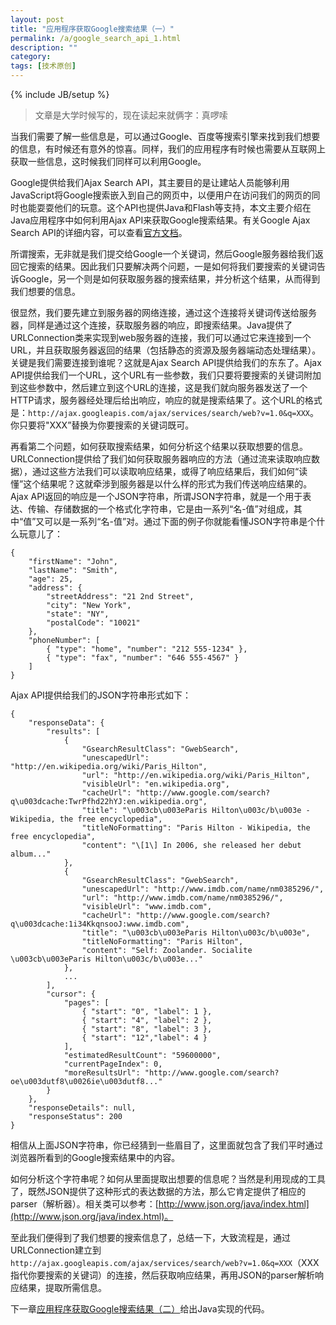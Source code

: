 ```yaml
---
layout: post
title: "应用程序获取Google搜索结果（一）"
permalink: /a/google_search_api_1.html
description: ""
category: 
tags: [技术原创]
---
```

{% include JB/setup %}

> 文章是大学时候写的，现在读起来就俩字：真啰嗦

当我们需要了解一些信息是，可以通过Google、百度等搜索引擎来找到我们想要的信息，有时候还有意外的惊喜。同样，我们的应用程序有时候也需要从互联网上获取一些信息，这时候我们同样可以利用Google。

Google提供给我们Ajax Search API，其主要目的是让建站人员能够利用JavaScript将Google搜索嵌入到自己的网页中，以便用户在访问我们的网页的同时也能耍耍他们的玩意。这个API也提供Java和Flash等支持，本文主要介绍在Java应用程序中如何利用Ajax API来获取Google搜索结果。有关Google Ajax Search API的详细内容，可以查看[官方文档](http://code.google.com/apis/ajaxsearch/documentation/)。

所谓搜索，无非就是我们提交给Google一个关键词，然后Google服务器给我们返回它搜索的结果。因此我们只要解决两个问题，一是如何将我们要搜索的关键词告诉Google，另一个则是如何获取服务器的搜索结果，并分析这个结果，从而得到我们想要的信息。

很显然，我们要先建立到服务器的网络连接，通过这个连接将关键词传送给服务器，同样是通过这个连接，获取服务器的响应，即搜索结果。Java提供了URLConnection类来实现到web服务器的连接，我们可以通过它来连接到一个URL，并且获取服务器返回的结果（包括静态的资源及服务器端动态处理结果）。关键是我们需要连接到谁呢？这就是Ajax Search API提供给我们的东东了。Ajax API提供给我们一个URL，这个URL有一些参数，我们只要将要搜索的关键词附加到这些参数中，然后建立到这个URL的连接，这是我们就向服务器发送了一个HTTP请求，服务器经处理后给出响应，响应的就是搜索结果了。这个URL的格式是：`http://ajax.googleapis.com/ajax/services/search/web?v=1.0&q=XXX`。你只要将"XXX”替换为你要搜索的关键词既可。

再看第二个问题，如何获取搜索结果，如何分析这个结果以获取想要的信息。URLConnection提供给了我们如何获取服务器响应的方法（通过流来读取响应数据），通过这些方法我们可以读取响应结果，或得了响应结果后，我们如何“读懂”这个结果呢？这就牵涉到服务器是以什么样的形式为我们传送响应结果的。Ajax API返回的响应是一个JSON字符串，所谓JSON字符串，就是一个用于表达、传输、存储数据的一个格式化字符串，它是由一系列“名-值”对组成，其中“值”又可以是一系列“名-值”对。通过下面的例子你就能看懂JSON字符串是个什么玩意儿了：

	{
		"firstName": "John",
		"lastName": "Smith",
		"age": 25,
		"address": {
			"streetAddress": "21 2nd Street",
			"city": "New York",
			"state": "NY",
			"postalCode": "10021"
		},
		"phoneNumber": [
			{ "type": "home", "number": "212 555-1234" },
			{ "type": "fax", "number": "646 555-4567" }
		]
	}
 

Ajax API提供给我们的JSON字符串形式如下：

	{
		"responseData": {
			"results": [
				{
					"GsearchResultClass": "GwebSearch",
					"unescapedUrl": "http://en.wikipedia.org/wiki/Paris_Hilton",
					"url": "http://en.wikipedia.org/wiki/Paris_Hilton",
					"visibleUrl": "en.wikipedia.org",
					"cacheUrl": "http://www.google.com/search?q\u003dcache:TwrPfhd22hYJ:en.wikipedia.org",
					"title": "\u003cb\u003eParis Hilton\u003c/b\u003e - Wikipedia, the free encyclopedia",
					"titleNoFormatting": "Paris Hilton - Wikipedia, the free encyclopedia",
					"content": "\[1\] In 2006, she released her debut album..."
				},
				{
					"GsearchResultClass": "GwebSearch",
					"unescapedUrl": "http://www.imdb.com/name/nm0385296/",
					"url": "http://www.imdb.com/name/nm0385296/",
					"visibleUrl": "www.imdb.com",
					"cacheUrl": "http://www.google.com/search?q\u003dcache:1i34KkqnsooJ:www.imdb.com",
					"title": "\u003cb\u003eParis Hilton\u003c/b\u003e",
					"titleNoFormatting": "Paris Hilton",
					"content": "Self: Zoolander. Socialite \u003cb\u003eParis Hilton\u003c/b\u003e..."
				},
				...
			],
			"cursor": {
				"pages": [
					{ "start": "0", "label": 1 },
					{ "start": "4", "label": 2 },
					{ "start": "8", "label": 3 },
					{ "start": "12","label": 4 }
				],
				"estimatedResultCount": "59600000",
				"currentPageIndex": 0,
				"moreResultsUrl": "http://www.google.com/search?oe\u003dutf8\u0026ie\u003dutf8..."
			}
		},
		"responseDetails": null,
		"responseStatus": 200
	}

相信从上面JSON字符串，你已经猜到一些眉目了，这里面就包含了我们平时通过浏览器所看到的Google搜索结果中的内容。

如何分析这个字符串呢？如何从里面提取出想要的信息呢？当然是利用现成的工具了，既然JSON提供了这种形式的表达数据的方法，那么它肯定提供了相应的parser（解析器）。相关类可以参考：[http://www.json.org/java/index.html](http://www.json.org/java/index.html)。

至此我们便得到了我们想要的搜索信息了，总结一下，大致流程是，通过URLConnection建立到`http://ajax.googleapis.com/ajax/services/search/web?v=1.0&q=XXX`（XXX指代你要搜索的关键词）的连接，然后获取响应结果，再用JSON的parser解析响应结果，提取所需信息。

下一章[应用程序获取Google搜索结果（二）](/a/google_search_api_2.html)给出Java实现的代码。